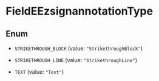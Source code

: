 

# FieldEEzsignannotationType

## Enum


* `STRIKETHROUGH_BLOCK` (value: `"StrikethroughBlock"`)

* `STRIKETHROUGH_LINE` (value: `"StrikethroughLine"`)

* `TEXT` (value: `"Text"`)



